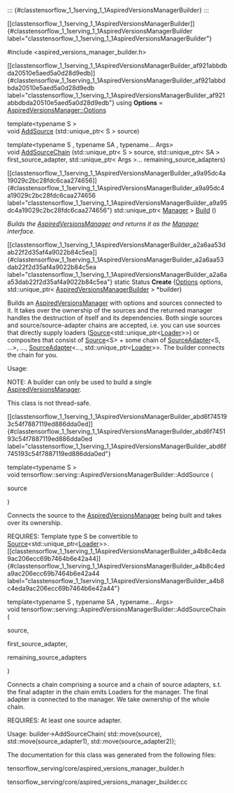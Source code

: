 ::: {#classtensorflow_1_1serving_1_1AspiredVersionsManagerBuilder}
:::

[\[classtensorflow\_1\_1serving\_1\_1AspiredVersionsManagerBuilder\]]{#classtensorflow_1_1serving_1_1AspiredVersionsManagerBuilder
label="classtensorflow_1_1serving_1_1AspiredVersionsManagerBuilder"}

\#include $<$aspired\_versions\_manager\_builder.h$>$

[\[classtensorflow\_1\_1serving\_1\_1AspiredVersionsManagerBuilder\_af921abbdbda20510e5aed5a0d28d9edb\]]{#classtensorflow_1_1serving_1_1AspiredVersionsManagerBuilder_af921abbdbda20510e5aed5a0d28d9edb
label="classtensorflow_1_1serving_1_1AspiredVersionsManagerBuilder_af921abbdbda20510e5aed5a0d28d9edb"}
using **Options** =
[AspiredVersionsManager::Options](#structtensorflow_1_1serving_1_1AspiredVersionsManager_1_1Options)

template$<$typename S $>$ \
void
[AddSource](#classtensorflow_1_1serving_1_1AspiredVersionsManagerBuilder_abd6f745193c54f7887119ed886dda0ed)
(std::unique\_ptr$<$ S $>$ source)

template$<$typename S , typename SA , typename\... Args$>$ \
void
[AddSourceChain](#classtensorflow_1_1serving_1_1AspiredVersionsManagerBuilder_a4b8c4eda9ac206ecc69b7464b6e42a44)
(std::unique\_ptr$<$ S $>$ source, std::unique\_ptr$<$ SA $>$
first\_source\_adapter, std::unique\_ptr$<$ Args $>$\...
remaining\_source\_adapters)

[\[classtensorflow\_1\_1serving\_1\_1AspiredVersionsManagerBuilder\_a9a95dc4a19029c2bc28fdc6caa274656\]]{#classtensorflow_1_1serving_1_1AspiredVersionsManagerBuilder_a9a95dc4a19029c2bc28fdc6caa274656
label="classtensorflow_1_1serving_1_1AspiredVersionsManagerBuilder_a9a95dc4a19029c2bc28fdc6caa274656"}
std::unique\_ptr$<$ [Manager](#classtensorflow_1_1serving_1_1Manager)
$>$
[Build](#classtensorflow_1_1serving_1_1AspiredVersionsManagerBuilder_a9a95dc4a19029c2bc28fdc6caa274656)
()

*Builds the
[AspiredVersionsManager](#classtensorflow_1_1serving_1_1AspiredVersionsManager)
and returns it as the [Manager](#classtensorflow_1_1serving_1_1Manager)
interface.*

[\[classtensorflow\_1\_1serving\_1\_1AspiredVersionsManagerBuilder\_a2a6aa53dab22f2d35af4a9022b84c5ea\]]{#classtensorflow_1_1serving_1_1AspiredVersionsManagerBuilder_a2a6aa53dab22f2d35af4a9022b84c5ea
label="classtensorflow_1_1serving_1_1AspiredVersionsManagerBuilder_a2a6aa53dab22f2d35af4a9022b84c5ea"}
static Status **Create**
([Options](#structtensorflow_1_1serving_1_1AspiredVersionsManager_1_1Options)
options, std::unique\_ptr$<$
[AspiredVersionsManagerBuilder](#classtensorflow_1_1serving_1_1AspiredVersionsManagerBuilder)
$>$ $\ast$builder)

Builds an
[AspiredVersionsManager](#classtensorflow_1_1serving_1_1AspiredVersionsManager)
with options and sources connected to it. It takes over the ownership of
the sources and the returned manager handles the destruction of itself
and its dependencies. Both single sources and source/source-adapter
chains are accepted, i.e. you can use sources that directly supply
loaders
([Source](#classtensorflow_1_1serving_1_1Source)&lt;std::unique\_ptr&lt;[Loader](#classtensorflow_1_1serving_1_1Loader)$>$$>$)
or composites that consist of
[Source](#classtensorflow_1_1serving_1_1Source)&lt;S$>$ + some chain of
[SourceAdapter](#classtensorflow_1_1serving_1_1SourceAdapter)&lt;S,
\...$>$, \...,
[SourceAdapter](#classtensorflow_1_1serving_1_1SourceAdapter)&lt;\...,
std::unique\_ptr&lt;[Loader](#classtensorflow_1_1serving_1_1Loader)$>$$>$.
The builder connects the chain for you.

Usage:

NOTE: A builder can only be used to build a single
[AspiredVersionsManager](#classtensorflow_1_1serving_1_1AspiredVersionsManager).

This class is not thread-safe.

[\[classtensorflow\_1\_1serving\_1\_1AspiredVersionsManagerBuilder\_abd6f745193c54f7887119ed886dda0ed\]]{#classtensorflow_1_1serving_1_1AspiredVersionsManagerBuilder_abd6f745193c54f7887119ed886dda0ed
label="classtensorflow_1_1serving_1_1AspiredVersionsManagerBuilder_abd6f745193c54f7887119ed886dda0ed"}

template$<$typename S $>$\
void tensorflow::serving::AspiredVersionsManagerBuilder::AddSource (

source

)

Connects the source to the
[AspiredVersionsManager](#classtensorflow_1_1serving_1_1AspiredVersionsManager)
being built and takes over its ownership.

REQUIRES: Template type S be convertible to
[Source](#classtensorflow_1_1serving_1_1Source)&lt;std::unique\_ptr&lt;[Loader](#classtensorflow_1_1serving_1_1Loader)$>$$>$.
[\[classtensorflow\_1\_1serving\_1\_1AspiredVersionsManagerBuilder\_a4b8c4eda9ac206ecc69b7464b6e42a44\]]{#classtensorflow_1_1serving_1_1AspiredVersionsManagerBuilder_a4b8c4eda9ac206ecc69b7464b6e42a44
label="classtensorflow_1_1serving_1_1AspiredVersionsManagerBuilder_a4b8c4eda9ac206ecc69b7464b6e42a44"}

template$<$typename S , typename SA , typename\... Args$>$\
void tensorflow::serving::AspiredVersionsManagerBuilder::AddSourceChain
(

source,

first\_source\_adapter,

remaining\_source\_adapters

)

Connects a chain comprising a source and a chain of source adapters,
s.t. the final adapter in the chain emits Loaders for the manager. The
final adapter is connected to the manager. We take ownership of the
whole chain.

REQUIRES: At least one source adapter.

Usage: builder-$>$AddSourceChain( std::move(source),
std::move(source\_adapter1), std::move(source\_adapter2));

The documentation for this class was generated from the following files:

tensorflow\_serving/core/aspired\_versions\_manager\_builder.h

tensorflow\_serving/core/aspired\_versions\_manager\_builder.cc
